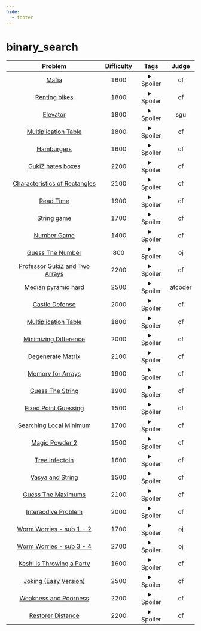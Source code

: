 ```yaml
--- 
hide:
  - footer
---
```

# binary_search

| Problem | Difficulty | Tags | Judge | 
| :-----: | :----: | :----: | :----: | 
|[Mafia](https://codeforces.com/problemset/problem/348/A)|1600|<details> <summary>Spoiler</summary> <ul><li>binary_search</li></ul> </details>|cf|
|[Renting bikes](https://codeforces.com/problemset/problem/363/D)|1800|<details> <summary>Spoiler</summary> <ul><li>binary_search</li></ul> </details>|cf|
|[Elevator](https://codeforces.com/problemsets/acmsguru/problem/99999/379)|1800|<details> <summary>Spoiler</summary> <ul><li>binary_search</li></ul> </details>|sgu|
|[Multiplication Table](https://codeforces.com/problemset/problem/448/D/)|1800|<details> <summary>Spoiler</summary> <ul><li>binary_search</li></ul> </details>|cf|
|[Hamburgers](https://codeforces.com/problemset/problem/371/C)|1600|<details> <summary>Spoiler</summary> <ul><li>binary_search</li></ul> </details>|cf|
|[GukiZ hates boxes](https://codeforces.com/problemset/problem/551/C)|2200|<details> <summary>Spoiler</summary> <ul><li>binary_search</li> <li>greedy</li></ul> </details>|cf|
|[Characteristics of Rectangles](https://codeforces.com/problemset/problem/333/D)|2100|<details> <summary>Spoiler</summary> <ul><li>binary_search</li> <li>bitset</li></ul> </details>|cf|
|[Read Time](https://codeforces.com/problemset/problem/343/C)|1900|<details> <summary>Spoiler</summary> <ul><li>binary_search</li> <li>two_pointers</li></ul> </details>|cf|
|[String game](https://codeforces.com/problemset/problem/778/A)|1700|<details> <summary>Spoiler</summary> <ul><li>binary_search</li></ul> </details>|cf|
|[Number Game](https://codeforces.com/problemset/problem/1749/C)|1400|<details> <summary>Spoiler</summary> <ul><li>binary_search</li> <li>greedy</li></ul> </details>|cf|
|[Guess The Number](https://oj.uz/problem/view/BOI20_guess)|800|<details> <summary>Spoiler</summary> <ul><li>binary_search</li></ul> </details>|oj|
|[Professor GukiZ and Two Arrays](https://codeforces.com/problemset/problem/620/D)|2200|<details> <summary>Spoiler</summary> <ul><li>binary_search</li></ul> </details>|cf|
|[Median pyramid hard](https://atcoder.jp/contests/agc006/tasks/agc006_d)|2500|<details> <summary>Spoiler</summary> <ul><li>binary_search</li></ul> </details>|atcoder|
|[Castle Defense](https://codeforces.com/problemset/problem/954/G)|2000|<details> <summary>Spoiler</summary> <ul><li>binary_search</li></ul> </details>|cf|
|[Multiplication Table](https://codeforces.com/problemset/problem/448/D)|1800|<details> <summary>Spoiler</summary> <ul><li>binary_search</li></ul> </details>|cf|
|[Minimizing Difference](https://codeforces.com/problemset/problem/1244/E)|2000|<details> <summary>Spoiler</summary> <ul><li>binary_search</li> <li>two_pointers</li></ul> </details>|cf|
|[Degenerate Matrix](https://codeforces.com/problemset/problem/549/H)|2100|<details> <summary>Spoiler</summary> <ul><li>binary_search</li></ul> </details>|cf|
|[Memory for Arrays](https://codeforces.com/problemset/problem/309/C)|1900|<details> <summary>Spoiler</summary> <ul><li>binary_search</li></ul> </details>|cf|
|[Guess The String](https://codeforces.com/problemset/problem/1697/D)|1900|<details> <summary>Spoiler</summary> <ul><li>binary_search</li></ul> </details>|cf|
|[Fixed Point Guessing](https://codeforces.com/problemset/problem/1698/D)|1500|<details> <summary>Spoiler</summary> <ul><li>binary_search</li></ul> </details>|cf|
|[Searching Local Minimum](https://codeforces.com/problemset/problem/1479/A)|1700|<details> <summary>Spoiler</summary> <ul><li>binary_search</li></ul> </details>|cf|
|[Magic Powder 2](https://codeforces.com/problemset/problem/670/D2)|1500|<details> <summary>Spoiler</summary> <ul><li>binary_search</li> <li>greedy</li></ul> </details>|cf|
|[Tree Infectoin](https://codeforces.com/contest/1665/problem/C)|1600|<details> <summary>Spoiler</summary> <ul><li>binary_search</li> <li>greedy</li></ul> </details>|cf|
|[Vasya and String](https://codeforces.com/contest/676/problem/C)|1500|<details> <summary>Spoiler</summary> <ul><li>binary_search</li></ul> </details>|cf|
|[Guess The Maximums](https://codeforces.com/problemset/problem/1363/D)|2100|<details> <summary>Spoiler</summary> <ul><li>binary_search</li></ul> </details>|cf|
|[Interacdive Problem](https://codeforces.com/problemset/problem/1624/F)|2000|<details> <summary>Spoiler</summary> <ul><li>binary_search</li></ul> </details>|cf|
|[Worm Worries - sub 1 - 2](https://oj.uz/problem/view/BOI18_worm)|1700|<details> <summary>Spoiler</summary> <ul><li>binary_search</li> <li>golden_ratio</li></ul> </details>|oj|
|[Worm Worries - sub 3 - 4](https://oj.uz/problem/view/BOI18_worm)|2700|<details> <summary>Spoiler</summary> <ul><li>binary_search</li></ul> </details>|oj|
|[Keshi Is Throwing a Party](https://codeforces.com/problemset/problem/1610/C)|1600|<details> <summary>Spoiler</summary> <ul><li>binary_search</li> <li>greedy</li></ul> </details>|cf|
|[Joking (Easy Version)](https://codeforces.com/contest/1746/problem/E1)|2500|<details> <summary>Spoiler</summary> <ul><li>binary_search</li></ul> </details>|cf|
|[Weakness and Poorness](https://codeforces.com/problemset/problem/578/C)|2200|<details> <summary>Spoiler</summary> <ul><li>binary_search</li></ul> </details>|cf|
|[Restorer Distance](https://codeforces.com/problemset/problem/1355/E)|2200|<details> <summary>Spoiler</summary> <ul><li>binary_search</li></ul> </details>|cf|

